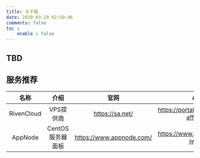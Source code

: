 ```yaml
---
title: 关于我
date: 2020-03-29 02:59:46
comments: false
toc : 
    enable : false
---
```

## TBD


## 服务推荐

|    名称    |       介绍       |           官网           |                  AFF                  |
| :--------: | :--------------: | :----------------------: | :-----------------------------------: |
| RivenCloud |    VPS提供商     |     https://sa.net/      | https://portal.sa.net/aff.php?aff=202 |
|  AppNode   | CentOS服务器面板 | https://www.appnode.com/ |    https://www.appnode.com/?jwzqtr    |

